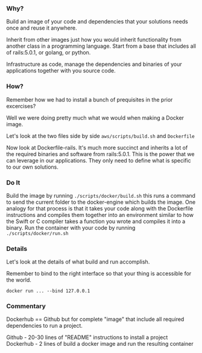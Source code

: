 ### Why?

Build an image of your code and dependencies that your solutions needs once and reuse
it anywhere.

Inherit from other images just how you would inherit functionality from another
class in a programming language. Start from a base that includes all of
rails:5.0.1, or golang, or python.

Infrastructure as code, manage the dependencies and binaries of your
applications together with you source code.

### How?
Remember how we had to install a bunch of prequisites in the prior excercises?

Well we were doing pretty much what we would when making a Docker image.

Let's look at the two files side by side `aws/scripts/build.sh` and
`Dockerfile`

Now look at Dockerfile-rails. It's much more succinct and inherits a lot of the
required binaries and software from rails:5.0.1. This is the power that we can
leverage in our applications. They only need to define what is specific to our
own solutions.

### Do It
Build the image by running
`./scripts/docker/build.sh` this runs a command to send the current
folder to the docker-engine which builds the image. One analogy for that process is that it
takes your code along with the Dockerfile instructions and compiles them
together into an environment similar to how the Swift or C compiler takes a
function you wrote and compiles it into a binary.
Run the container with your code by running
`./scripts/docker/run.sh`

### Details
Let's look at the details of what build and run accomplish.

Remember to bind to the right interface so that your thing is accessible for the
world.

`docker run ... --bind 127.0.0.1`

### Commentary
Dockerhub == Github but for complete "image" that include all required
dependencies to run a project.

Github - 20-30 lines of "README" instructions to install a project
Dockerhub - 2 lines of build a docker image and run the resulting container

